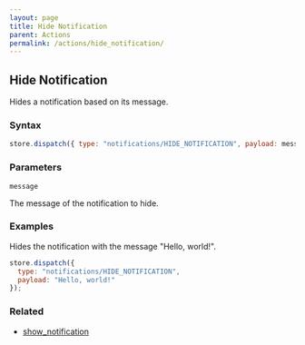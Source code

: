 ```yaml
---
layout: page
title: Hide Notification
parent: Actions
permalink: /actions/hide_notification/
---
```


## Hide Notification

Hides a notification based on its message.

### Syntax

```js
store.dispatch({ type: "notifications/HIDE_NOTIFICATION", payload: message });
```

### Parameters

`message`

The message of the notification to hide.

### Examples

Hides the notification with the message "Hello, world!".

```js
store.dispatch({
  type: "notifications/HIDE_NOTIFICATION",
  payload: "Hello, world!"
});
```

### Related

- [show_notification](./show_notification.md)
